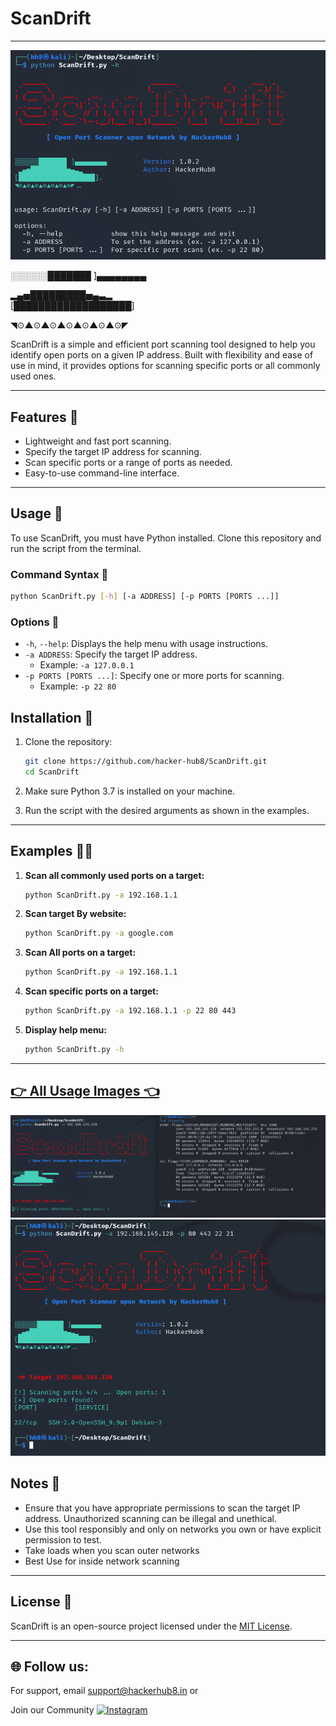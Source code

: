 # ScanDrift  
---
![App Screenshot](https://raw.githubusercontent.com/hacker-hub8/ScanDrift/8cb679049ffa8ccf30986c1b14039dcc2b9b902b/img/ScanDrift.png)

░░░░░░███████ ]▄▄▄▄▄▄▄▄ 

 ▂▄▅█████████▅▄▃▂        
[███████████████████] 

◥⊙▲⊙▲⊙▲⊙▲⊙▲⊙▲⊙◤

ScanDrift is a simple and efficient port scanning tool designed to help you identify open ports on a given IP address. Built with flexibility and ease of use in mind, it provides options for scanning specific ports or all commonly used ones.  

---

## Features  💾

- Lightweight and fast port scanning.  
- Specify the target IP address for scanning.  
- Scan specific ports or a range of ports as needed.  
- Easy-to-use command-line interface.  

---

## Usage 📡  

To use ScanDrift, you must have Python installed. Clone this repository and run the script from the terminal.  

### Command Syntax  💬

```bash
python ScanDrift.py [-h] [-a ADDRESS] [-p PORTS [PORTS ...]]
```

### Options  🚨

- `-h`, `--help`: Displays the help menu with usage instructions.  
- `-a ADDRESS`: Specify the target IP address.  
  - Example: `-a 127.0.0.1`  
- `-p PORTS [PORTS ...]`: Specify one or more ports for scanning.  
  - Example: `-p 22 80`  


## Installation  🛜

1. Clone the repository:  
   ```bash
   git clone https://github.com/hacker-hub8/ScanDrift.git
   cd ScanDrift
   ```  

2. Make sure Python 3.7 is installed on your machine.  

3. Run the script with the desired arguments as shown in the examples.  

---
## Examples 🧑‍💻  

1. **Scan all commonly used ports on a target:**  
   ```bash
   python ScanDrift.py -a 192.168.1.1
   ```
   
2. **Scan target By website:**  
   ```bash
   python ScanDrift.py -a google.com
   ```
   
3. **Scan All ports on a target:**  
   ```bash
   python ScanDrift.py -a 192.168.1.1
   ```
   
4. **Scan specific ports on a target:**  
   ```bash
   python ScanDrift.py -a 192.168.1.1 -p 22 80 443
   ```  

5. **Display help menu:**  
   ```bash
   python ScanDrift.py -h
   ```  

---
## [👉 All Usage Images 👈](https://raw.githubusercontent.com/hacker-hub8/ScanDrift/refs/heads/main/img/all%20ip%20scan.png)

![App Screenshot](https://raw.githubusercontent.com/hacker-hub8/ScanDrift/refs/heads/main/img/all%20ip%20scan.png)
![App Screenshot](https://raw.githubusercontent.com/hacker-hub8/ScanDrift/refs/heads/main/img/specific%20port%20scan.png)

## Notes  📝

- Ensure that you have appropriate permissions to scan the target IP address. Unauthorized scanning can be illegal and unethical.  
- Use this tool responsibly and only on networks you own or have explicit permission to test.
- Take loads when you scan outer networks
- Best Use for inside network scanning  

---

## License 🪪 

ScanDrift is an open-source project licensed under the [MIT License](https://github.com/hacker-hub8/ScanDrift?tab=GPL-3.0-1-ov-file).  

---


## 🌐 Follow us:

For support, email support@hackerhub8.in 
or

Join our Community [![Instagram](https://img.shields.io/badge/Instagram-%23E4405F.svg?logo=Instagram&logoColor=white)](https://instagram.com/hacker_hub8) 
